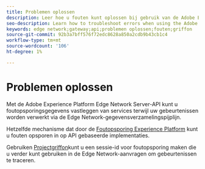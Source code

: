 ```yaml
---
title: Problemen oplossen
description: Leer hoe u fouten kunt oplossen bij gebruik van de Adobe Experience Platform Edge Network Server-API
seo-description: Learn how to troubleshoot errors when using the Adobe Experience Platform Edge Network Server API
keywords: edge network;gateway;api;problemen oplossen;fouten;griffon
source-git-commit: 92b3a7bff576f72edc8628a850a2cdb9b43cb1c4
workflow-type: tm+mt
source-wordcount: '106'
ht-degree: 1%

---
```



# Problemen oplossen

Met de Adobe Experience Platform Edge Network Server-API kunt u foutopsporingsgegevens vastleggen van services terwijl uw gebeurtenissen worden verwerkt via de Edge Network-gegevensverzamelingspijplijn.

Hetzelfde mechanisme dat door de [Foutopsporing Experience Platform](https://experienceleague.adobe.com/docs/debugger-learn/tutorials/experience-platform-debugger/introduction-to-the-experience-platform-debugger.html?lang=en) kunt u fouten opsporen in op API gebaseerde implementaties.

Gebruiken [Projectgriffon](https://aep-sdks.gitbook.io/docs/beta/project-griffon)kunt u een sessie-id voor foutopsporing maken die u verder kunt gebruiken in de Edge Network-aanvragen om gebeurtenissen te traceren.

